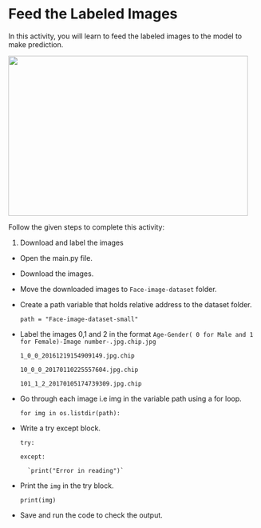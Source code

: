 Feed the Labeled Images
=======================

In this activity, you will learn to feed the labeled images to the model to make prediction.

<img src= "https://s3-whjr-curriculum-uploads.whjr.online/62c01293-0e0f-428e-8623-3d96cbd04d64.gif" width = "480" height = "320">

Follow the given steps to complete this activity:

1. Download and label the images

* Open the main.py file.

* Download the images.

* Move the downloaded images to `Face-image-dataset` folder.

* Create a path variable that holds relative address to the dataset folder.

    `path = "Face-image-dataset-small"`

* Label the images 0,1 and 2 in the format `Age-Gender( 0 for Male and 1 for Female)-Image number-.jpg.chip.jpg`

    `1_0_0_20161219154909149.jpg.chip`

    `10_0_0_20170110225557604.jpg.chip`

    `101_1_2_20170105174739309.jpg.chip`

* Go through each image i.e img in the variable path using a for loop.

    `for img in os.listdir(path):`

* Write a try except block.

    `try:`

    `except:`

        `print("Error in reading")`

* Print the `img` in the try block.
    
    `print(img)`

    
* Save and run the code to check the output.

